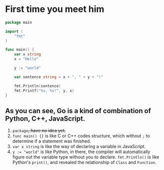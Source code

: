 # First time you meet him

```go
package main

import (
    "fmt"
)

func main() {
    var x string
    x = "Hello"

    y := "world"

    var sentence string = x + ", " + y + "!"

    fmt.Println(sentence)
    fmt.Printf("%s, %s!", y, x)
}
```

## As you can see, Go is a kind of combination of Python, C++, JavaScript.

1. `package`~~, have no idea yet.~~
2. `func main() {}` is like C or C++ codes structure, which without `;` to determine if a statement was finished.
3. `var x string` is like the way of declaring a variable in JavaScript.
4. `y := "world"` is like Python, in there, the compiler will automatically figure out the variable type without you to declare. `fmt.Println()` is like Python's `print()`, and revealed the relationship of `Class` and `Function`.

